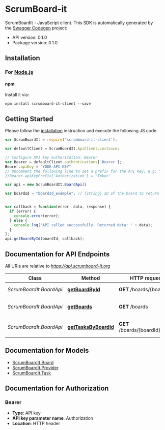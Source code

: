 # ScrumBoard-it

ScrumBoardIt - JavaScript client.
This SDK is automatically generated by the [Swagger Codegen](https://github.com/swagger-api/swagger-codegen) project:

- API version: 0.1.0
- Package version: 0.1.0

## Installation

### For [Node.js](https://nodejs.org/)

#### npm

Install it via:

```shell
npm install scrumboard-it-client --save
```

## Getting Started

Please follow the [installation](#installation) instruction and execute the following JS code:

```javascript
var ScrumBoardIt = require('scrumboard-it-client');

var defaultClient = ScrumBoardIt.ApiClient.instance;

// Configure API key authorization: Bearer
var Bearer = defaultClient.authentications['Bearer'];
Bearer.apiKey = "YOUR API KEY"
// Uncomment the following line to set a prefix for the API key, e.g. "Token" (defaults to null)
//Bearer.apiKeyPrefix['Authorization'] = "Token"

var api = new ScrumBoardIt.BoardApi()

var boardId = "boardId_example"; // {String} ID of the board to return


var callback = function(error, data, response) {
  if (error) {
    console.error(error);
  } else {
    console.log('API called successfully. Returned data: ' + data);
  }
};
api.getBoardById(boardId, callback);

```

## Documentation for API Endpoints

All URIs are relative to *https://api.scrumboard-it.org*

Class | Method | HTTP request | Description
------------ | ------------- | ------------- | -------------
*ScrumBoardIt.BoardApi* | [**getBoardById**](docs/BoardApi.md#getBoardById) | **GET** /boards/{boardId} | Find board by ID
*ScrumBoardIt.BoardApi* | [**getBoards**](docs/BoardApi.md#getBoards) | **GET** /boards | List all accessible boards
*ScrumBoardIt.BoardApi* | [**getTasksByBoardId**](docs/BoardApi.md#getTasksByBoardId) | **GET** /boards/{boardId}/tasks | List all tasks of a board


## Documentation for Models

 - [ScrumBoardIt.Board](docs/Board.md)
 - [ScrumBoardIt.Provider](docs/Provider.md)
 - [ScrumBoardIt.Task](docs/Task.md)


## Documentation for Authorization


### Bearer

- **Type**: API key
- **API key parameter name**: Authorization
- **Location**: HTTP header


